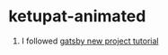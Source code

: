 # ketupat-animated

1. I followed [gatsby new project tutorial](https://www.gatsbyjs.com/docs/using-gatsby-professionally/setting-up-gatsby-without-gatsby-new/)
